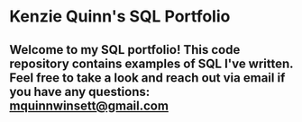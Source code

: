 # Kenzie Quinn's SQL Portfolio 

## Welcome to my SQL portfolio! This code repository contains examples of SQL I've written. Feel free to take a look and reach out via email if you have any questions: mquinnwinsett@gmail.com
